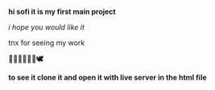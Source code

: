 __hi sofi it is my first main project__

_i hope you would like it_

tnx for seeing my work

__🚀🙏😊💖🌟🥰🕊️__

__to see it clone it and open it with live server in the html file__
